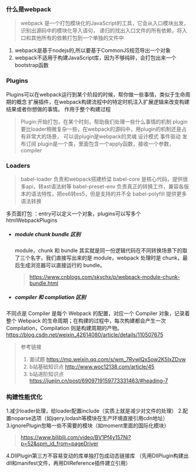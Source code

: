 ### 什么是webpack
> webpack 是一个打包模块化的JavaScript的工具，它会从入口模块出发，识别出源码中的模块化导入语句，
递归的找出入口文件的所有依赖，将入口和其他所有的依赖打包到一个单独的文件中

1. webpack是基于nodejs的,所以要基于CommonJS规范导出一个对象
2. webpack不适用于构建JavaScript库，因为不够纯碎，会打包出来一个bootstrap函数

### Plugins
Plugins可以在webpack运行到某个阶段的时候，帮你做一些事情，类似于生命周期的概念
扩展插件，在webpack构建流程中的特定时机注入扩展逻辑来改变构建结果或者你想做的事情。
作用于整个构建过程

> Plugin:开始打包，在某个时刻，帮助我们处理一些什么事情的机制
plugin要比loader稍微复杂一些，在webpack的源码中，用plugin的机制还是占有非常大的场景，
可以说plugin是webpack的灵魂
设计模式
  事件驱动  发布订阅
plugin是一个类，里面包含一个apply函数，接收一个参数，compiler

### Loaders
> babel-loader 负责和webpack搭建桥梁
babel-core 是核心代码，提供很多api，转ast语法树等
babel-preset-env 负责真正的转换工作，兼容各版本的语法特性，把es6转es5，但是支持的并不全
babel-polyfill 提供更多语法转换

多页面打包 ：entry可以定义一个对象，plugins可以写多个htmlWebpackPlugins

- ##### module chunk bundle 区别
  module，chunk 和 bundle 其实就是同一份逻辑代码在不同转换场景下的取了三个名字，我们直接写出来的是 module，webpack 处理时是 chunk，最后生成浏览器可以直接运行的 bundle。
   > https://www.cnblogs.com/skychx/p/webpack-module-chunk-bundle.html

- ##### compiler 和 compliation 区别
 不同点是 Compiler 是每个 Webpack 的配置，对应一个 Compiler 对象，记录着整个 Webpack 的生命周期；在构建的过程中，每次构建都会产生一次Compilation，Compilation 则是构建周期的产物。
 https://blog.csdn.net/weixin_42614080/article/details/110507675
 
> 参考链接 
>  1. 面试题 https://mp.weixin.qq.com/s/wm_7RvwIQxSow2K5IxZDvw
>  2. b站基础知识点 http://www.woc12138.com/article/45
>  3. b站进阶知识点 https://juejin.cn/post/6909719159773331463/#heading-7
>

### 构建性能优化  
1.减少loader处理，给loader配置include（实质上就是减少对文件的处理）
2.配置noparse选项（如jqery,lodash等模块在生产环境直接引用cdn地址）
3.ignorePlugin忽略一些不需要的模块（如moment里面的国际化模块） 
>https://www.bilibili.com/video/BV1Pf4y157Ni?p=52&spm_id_from=pageDriver

4.DllPlugin第三方不容易变动的库单独打包成动态链接库 （先用DllPlugin构建出dll和manifest文件，再用DllReference插件建立引用）

  